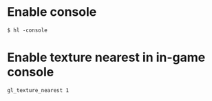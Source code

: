 # Enable console
```
$ hl -console
```

# Enable texture nearest in in-game console
```
gl_texture_nearest 1
```
